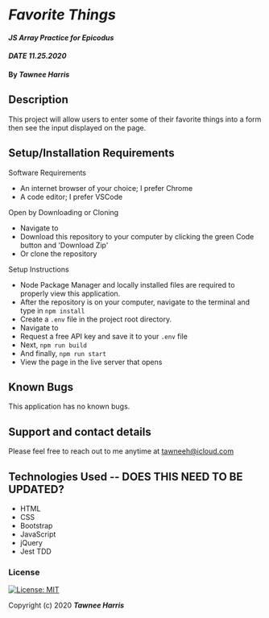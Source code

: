 # _Favorite Things_ 

#### _JS Array Practice for Epicodus_ 
#### _DATE 11.25.2020_

#### By _**Tawnee Harris**_

## Description

This project will allow users to enter some of their favorite things into a form then see the input displayed on the page.

## Setup/Installation Requirements

Software Requirements
* An internet browser of your choice; I prefer Chrome
* A code editor; I prefer VSCode

Open by Downloading or Cloning
* Navigate to <GITHUB REPO URL>
* Download this repository to your computer by clicking the green Code button and 'Download Zip'
* Or clone the repository

Setup Instructions
* Node Package Manager and locally installed files are required to properly view this application. 
* After the repository is on your computer, navigate to the terminal and type in `npm install`
* Create a `.env` file in the project root directory.
* Navigate to <the API website> 
* Request a free API key and save it to your `.env` file
* Next, `npm run build`
* And finally, `npm run start`
* View the page in the live server that opens

## Known Bugs

This application has no known bugs. 

## Support and contact details

Please feel free to reach out to me anytime at <tawneeh@icloud.com>

## Technologies Used -- DOES THIS NEED TO BE UPDATED?

* HTML
* CSS
* Bootstrap
* JavaScript
* jQuery
* Jest TDD

### License

[![License: MIT](https://img.shields.io/badge/License-MIT-yellow.svg)](https://opensource.org/licenses/MIT)

Copyright (c) 2020 **_Tawnee Harris_**